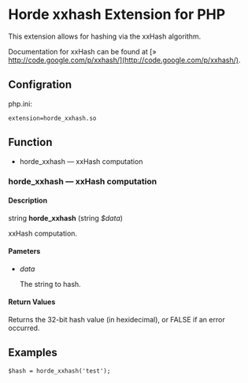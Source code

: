 # Horde xxhash Extension for PHP #

This extension allows for hashing via the xxHash algorithm.

Documentation for xxHash can be found at [» http://code.google.com/p/xxhash/](http://code.google.com/p/xxhash/).

## Configration ##

php.ini:

    extension=horde_xxhash.so

## Function ##

* horde\_xxhash — xxHash computation

### horde\_xxhash — xxHash computation ###

#### Description ####

string **horde\_xxhash** (string _$data_)

xxHash computation.

#### Pameters ####

* _data_

  The string to hash.

#### Return Values ####

Returns the 32-bit hash value (in hexidecimal), or FALSE if an error occurred.


## Examples ##

    $hash = horde_xxhash('test');
